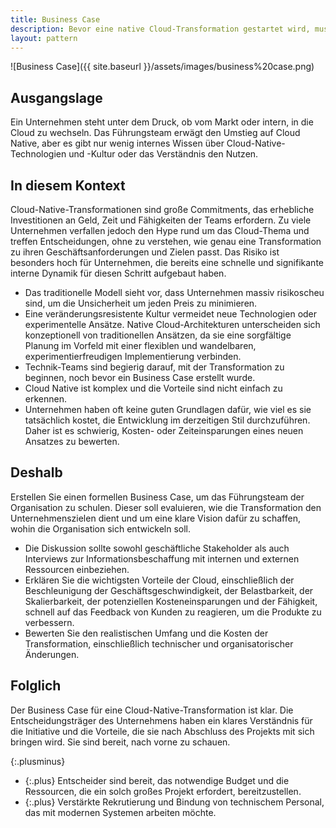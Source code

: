 ```yaml
---
title: Business Case
description: Bevor eine native Cloud-Transformation gestartet wird, muss die Unternehmensführung sicherstellen, dass die Initiative erforderlich ist und die Vorteile die Investition rechtfertigen.
layout: pattern
---
```


![Business Case]({{ site.baseurl }}/assets/images/business%20case.png)

## Ausgangslage

Ein Unternehmen steht unter dem Druck, ob vom Markt oder intern, in die Cloud zu wechseln.
Das Führungsteam erwägt den Umstieg auf Cloud Native, aber es gibt nur wenig internes Wissen über Cloud-Native-Technologien und -Kultur oder das Verständnis den Nutzen.

## In diesem Kontext

Cloud-Native-Transformationen sind große Commitments, das erhebliche Investitionen an Geld, Zeit und Fähigkeiten der Teams erfordern.
Zu viele Unternehmen verfallen jedoch den Hype rund um das Cloud-Thema und treffen Entscheidungen, ohne zu verstehen, wie genau eine Transformation zu ihren Geschäftsanforderungen und Zielen passt.
Das Risiko ist besonders hoch für Unternehmen, die bereits eine schnelle und signifikante interne Dynamik für diesen Schritt aufgebaut haben.

* Das traditionelle Modell sieht vor, dass Unternehmen massiv risikoscheu sind, um die Unsicherheit um jeden Preis zu minimieren.
* Eine veränderungsresistente Kultur vermeidet neue Technologien oder experimentelle Ansätze.
Native Cloud-Architekturen unterscheiden sich konzeptionell von traditionellen Ansätzen, da sie eine sorgfältige Planung im Vorfeld mit einer flexiblen und wandelbaren, experimentierfreudigen Implementierung verbinden.
* Technik-Teams sind begierig darauf, mit der Transformation zu beginnen, noch bevor ein Business Case erstellt wurde.
* Cloud Native ist komplex und die Vorteile sind nicht einfach zu erkennen.
* Unternehmen haben oft keine guten Grundlagen dafür, wie viel es sie tatsächlich kostet, die Entwicklung im derzeitigen Stil durchzuführen.
Daher ist es schwierig, Kosten- oder Zeiteinsparungen eines neuen Ansatzes zu bewerten.

## Deshalb

Erstellen Sie einen formellen Business Case, um das Führungsteam der Organisation zu schulen.
Dieser soll evaluieren, wie die Transformation den Unternehmenszielen dient und um eine klare Vision dafür zu schaffen, wohin die Organisation sich entwickeln soll.

* Die Diskussion sollte sowohl geschäftliche Stakeholder als auch Interviews zur Informationsbeschaffung mit internen und externen Ressourcen einbeziehen.
* Erklären Sie die wichtigsten Vorteile der Cloud, einschließlich der Beschleunigung der Geschäftsgeschwindigkeit, der Belastbarkeit, der Skalierbarkeit, der potenziellen Kosteneinsparungen und der Fähigkeit, schnell auf das Feedback von Kunden zu reagieren, um die Produkte zu verbessern.
* Bewerten Sie den realistischen Umfang und die Kosten der Transformation, einschließlich technischer und organisatorischer Änderungen.

## Folglich

Der Business Case für eine Cloud-Native-Transformation ist klar. Die Entscheidungsträger des Unternehmens haben ein klares Verständnis für die Initiative und die Vorteile, die sie nach Abschluss des Projekts mit sich bringen wird.
Sie sind bereit, nach vorne zu schauen.

{:.plusminus}
- {:.plus} Entscheider sind bereit, das notwendige Budget und die Ressourcen, die ein solch großes Projekt erfordert, bereitzustellen.
- {:.plus} Verstärkte Rekrutierung und Bindung von technischem Personal, das mit modernen Systemen arbeiten möchte.
